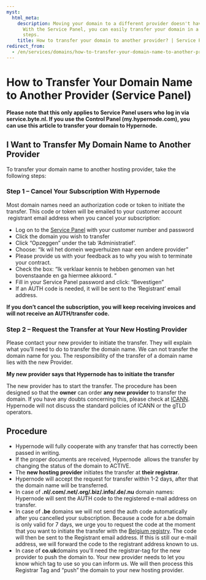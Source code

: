 ```yaml
---
myst:
  html_meta:
    description: Moving your domain to a different provider doesn't have to be difficult.
      With the Service Panel, you can easily transfer your domain in a few simple
      steps.
    title: How to transfer your domain to another provider? | Service Panel
redirect_from:
  - /en/services/domains/how-to-transfer-your-domain-name-to-another-provider/
---
```


<!-- source: https://support.hypernode.com/en/services/domains/how-to-transfer-your-domain-name-to-another-provider/ -->

# How to Transfer Your Domain Name to Another Provider (Service Panel)

**Please note that this only applies to Service Panel users who log in via service.byte.nl. If you use the Control Panel (my.hypernode.com), you can use this article to transfer your domain to Hypernode.**

## **I Want to Transfer My Domain Name to Another Provider**

To transfer your domain name to another hosting provider, take the following steps:

### **Step 1 – Cancel Your Subscription With Hypernode**

Most domain names need an authorization code or token to initiate the transfer. This code or token will be emailed to your customer account  registrant email address when you cancel your subscription:

- Log on to the [Service Panel](https://my.hypernode.com/) with your customer number and password
- Click the domain you wish to transfer
- Click “Opzeggen” under the tab ‘Administratief’.
- Choose: “Ik wil het domein wegverhuizen naar een andere provider”
- Please provide us with your feedback as to why you wish to terminate your contract.
- Check the box: “Ik verklaar kennis te hebben genomen van het bovenstaande en ga hiermee akkoord. “
- Fill in your Service Panel password and click: “Bevestigen”
- If an AUTH code is needed, it will be sent to the ‘Registrant’ email address.

**If you don’t cancel the subscription, you will keep receiving invoices and will not receive an AUTH/transfer code.**

### **Step 2 – Request the Transfer at Your New Hosting Provider**

Please contact your new provider to initiate the transfer. They will explain what you’ll need to do to transfer the domain name. We can not transfer the domain name for you. The responsibility of the transfer of a domain name lies with the new Provider.

**My new provider says that Hypernode has to initiate the transfer**

The new provider has to start the transfer. The procedure has been designed so that the **owner** can order **any new provider** to transfer the domain. If you have any doubts concerning this, please check at [ICANN](http://www.icann.org/). Hypernode will not discuss the standard policies of ICANN or the gTLD operators.

## **Procedure**

- Hypernode will fully cooperate with any transfer that has correctly been passed in writing.
- If the proper documents are received, Hypernode  allows the transfer by changing the status of the domain to ACTIVE.
- The **new hosting provider** initiates the transfer at **their registrar**.
- Hypernode will accept the request for transfer within 1-2 days, after that the domain name will be transferred.
- In case of **.nl/.com/.net/.org/.biz/.info/.de/.nu** domain names: Hypernode will sent the AUTH code to the registered e-mail address on transfer.
- In case of **.be** domains we will not send the auth code automatically after you cancelled your subscription. Because a code for a.be domain is only valid for 7 days, we urge you to request the code at the moment that you want to initiate the transfer with the [Belgium registry](https://www.dnsbelgium.be/nl). The code will then be sent to the Registrant email address. If this is still our e-mail address, we will forward the code to the registrant address known to us.
- In case of **co.uk**domains you'll need the registrar-tag for the new provider to push the domain to. Your new provider needs to let you know which tag to use so you can inform us. We will then process this Registrar Tag and “push” the domain to your new hosting provider.
